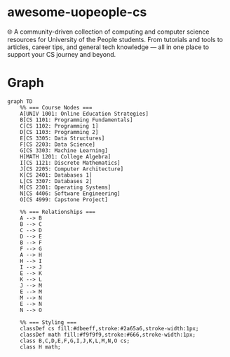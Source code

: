 # awesome-uopeople-cs
🌐 A community-driven collection of computing and computer science resources for University of the People students. From tutorials and tools to articles, career tips, and general tech knowledge — all in one place to support your CS journey and beyond.

# Graph
```mermaid
graph TD
    %% === Course Nodes ===
    A[UNIV 1001: Online Education Strategies]
    B[CS 1101: Programming Fundamentals]
    C[CS 1102: Programming 1]
    D[CS 1103: Programming 2]
    E[CS 3305: Data Structures]
    F[CS 2203: Data Science]
    G[CS 3303: Machine Learning]
    H[MATH 1201: College Algebra]
    I[CS 1121: Discrete Mathematics]
    J[CS 2205: Computer Architecture]
    K[CS 2401: Databases 1]
    L[CS 3307: Databases 2]
    M[CS 2301: Operating Systems]
    N[CS 4406: Software Engineering]
    O[CS 4999: Capstone Project]

    %% === Relationships ===
    A --> B
    B --> C
    C --> D
    D --> E
    B --> F
    F --> G
    A --> H
    H --> I
    I --> J
    E --> K
    K --> L
    J --> M
    E --> M
    M --> N
    E --> N
    N --> O

    %% === Styling ===
    classDef cs fill:#dbeeff,stroke:#2a65a6,stroke-width:1px;
    classDef math fill:#f9f9f9,stroke:#666,stroke-width:1px;
    class B,C,D,E,F,G,I,J,K,L,M,N,O cs;
    class H math;
```
